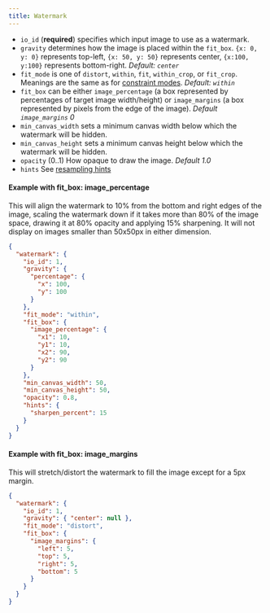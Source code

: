 ```yaml
---
title: Watermark
---
```


- `io_id` (**required**) specifies which input image to use as a watermark.
- `gravity` determines how the image is placed within the `fit_box`.
  `{x: 0, y: 0}` represents top-left, `{x: 50, y: 50}` represents center,
  `{x:100, y:100}` represents bottom-right. _Default: `center`_
- `fit_mode` is one of `distort`, `within`, `fit`, `within_crop`, or `fit_crop`.
  Meanings are the same as for [constraint modes](constrain.md#constraint-modes). _Default: `within`_
- `fit_box` can be either `image_percentage` (a box represented by percentages of target image width/height) or
  `image_margins` (a box represented by pixels from the edge of the image). _Default `image_margins` 0_
- `min_canvas_width` sets a minimum canvas width below which the watermark will be hidden.
- `min_canvas_height` sets a minimum canvas height below which the watermark will be hidden.
- `opacity` (0..1) How opaque to draw the image. _Default 1.0_
- `hints` See [resampling hints](resampling_hints.md)

#### Example with fit_box: image_percentage

This will align the watermark to 10% from the bottom and right edges of the image,
scaling the watermark down if it takes more than 80% of the image space,
drawing it at 80% opacity and applying 15% sharpening. It will not display on images smaller than 50x50px in either dimension.

```json
{
  "watermark": {
    "io_id": 1,
    "gravity": {
      "percentage": {
        "x": 100,
        "y": 100
      }
    },
    "fit_mode": "within",
    "fit_box": {
      "image_percentage": {
        "x1": 10,
        "y1": 10,
        "x2": 90,
        "y2": 90
      }
    },
    "min_canvas_width": 50,
    "min_canvas_height": 50,
    "opacity": 0.8,
    "hints": {
      "sharpen_percent": 15
    }
  }
}
```

#### Example with fit_box: image_margins

This will stretch/distort the watermark to fill the image except for a 5px margin.

```json
{
  "watermark": {
    "io_id": 1,
    "gravity": { "center": null },
    "fit_mode": "distort",
    "fit_box": {
      "image_margins": {
        "left": 5,
        "top": 5,
        "right": 5,
        "bottom": 5
      }
    }
  }
}
```
